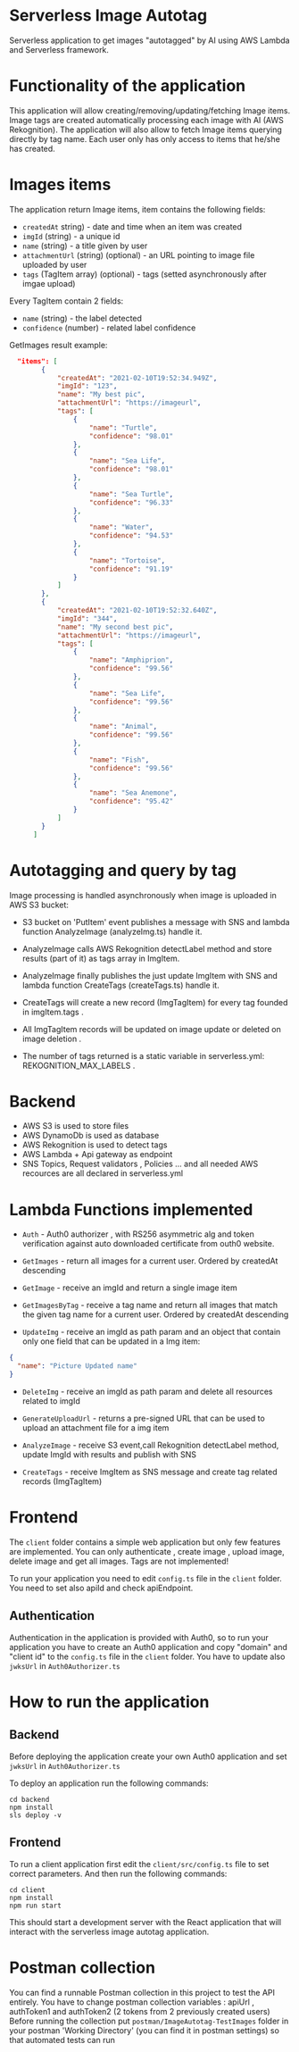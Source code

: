 # Serverless Image Autotag 

Serverless application to get images "autotagged" by AI using AWS Lambda and Serverless framework. 

# Functionality of the application

This application will allow creating/removing/updating/fetching Image items. 
Image tags are created automatically processing each image with AI (AWS Rekognition).
The application will also allow to fetch Image items querying directly by tag name.
Each user only has only access to items that he/she has created.


# Images items

The application return Image items, item contains the following fields:

* `createdAt` string) - date and time when an item was created
* `imgId` (string) - a unique id 
* `name` (string) - a title given by user
* `attachmentUrl` (string) (optional) - an URL pointing to image file uploaded by user
* `tags` (TagItem array) (optional) - tags (setted  asynchronously after imgae upload)

Every TagItem contain 2 fields: 

* `name` (string) - the label detected 
* `confidence` (number) - related label confidence


GetImages result example:

```json
  "items": [
        {
            "createdAt": "2021-02-10T19:52:34.949Z",
            "imgId": "123", 
            "name": "My best pic", 
            "attachmentUrl": "https://imageurl", 
            "tags": [ 
                {
                    "name": "Turtle",
                    "confidence": "98.01"
                },
                {
                    "name": "Sea Life",
                    "confidence": "98.01"
                },
                {
                    "name": "Sea Turtle",
                    "confidence": "96.33"
                },
                {
                    "name": "Water",
                    "confidence": "94.53"
                },
                {
                    "name": "Tortoise",
                    "confidence": "91.19"
                }
            ]
        },
        {
            "createdAt": "2021-02-10T19:52:32.640Z",
            "imgId": "344",
            "name": "My second best pic",
            "attachmentUrl": "https://imageurl",
            "tags": [
                {
                    "name": "Amphiprion",
                    "confidence": "99.56"
                },
                {
                    "name": "Sea Life",
                    "confidence": "99.56"
                },
                {
                    "name": "Animal",
                    "confidence": "99.56"
                },
                {
                    "name": "Fish",
                    "confidence": "99.56"
                },
                {
                    "name": "Sea Anemone",
                    "confidence": "95.42"
                }
            ]
        }
      ]

```


# Autotagging and query by tag
Image processing is handled asynchronously when image is uploaded in AWS S3 bucket:

* S3  bucket on 'PutItem' event publishes a message with SNS and lambda function AnalyzeImage (analyzeImg.ts) handle it.
* AnalyzeImage calls AWS Rekognition detectLabel method and store results (part of it) as tags array in ImgItem.
* AnalyzeImage finally publishes the just update ImgItem with SNS and lambda function CreateTags (createTags.ts) handle it.
* CreateTags will create a new record (ImgTagItem) for every tag founded in imgItem.tags .

* All ImgTagItem records will be updated on image update or deleted on image deletion .
* The number of tags returned is a static variable in serverless.yml: REKOGNITION_MAX_LABELS .

# Backend 
* AWS S3 is used to store files
* AWS DynamoDb is used as database
* AWS Rekognition is used to detect tags
* AWS Lambda + Api gateway as endpoint
* SNS Topics, Request validators , Policies ... and all needed AWS recources are all declared in serverless.yml 

# Lambda Functions implemented

* `Auth` - Auth0 authorizer , with RS256 asymmetric alg and token verification against auto downloaded certificate from outh0 website. 

* `GetImages` - return all images for a current user. Ordered by createdAt descending


* `GetImage` - receive an imgId and return a single image item 


* `GetImagesByTag` - receive a tag name and return all images that match the given tag name for a current user. Ordered by createdAt descending

* `UpdateImg` - receive an imgId as path param and an object that contain only one field that can be updated in a Img item:

```json
{
  "name": "Picture Updated name" 
}
```

* `DeleteImg` - receive an imgId as path param and delete all resources related to imgId

* `GenerateUploadUrl` - returns a pre-signed URL that can be used to upload an attachment file for a img item

* `AnalyzeImage` - receive S3 event,call Rekognition detectLabel method, update ImgId with results and publish with SNS 

* `CreateTags` - receive ImgItem as SNS message and create tag related records (ImgTagItem)




# Frontend

The `client` folder contains a simple web application but only few features are implemented.
You can only authenticate , create image , upload image, delete image and get all images.
Tags are not implemented!

To run your application you need to edit `config.ts` file in the `client` folder. You need to set also apiId and check apiEndpoint.




## Authentication

Authentication in the application is provided with Auth0, so to run your application you have to create an Auth0 application and copy "domain" and "client id" to the `config.ts` file in the `client` folder.
You have to update also `jwksUrl` in `Auth0Authorizer.ts`




# How to run the application

## Backend
Before deploying the application create your own Auth0 application and set `jwksUrl` in `Auth0Authorizer.ts`

To deploy an application run the following commands:

```
cd backend
npm install
sls deploy -v
```

## Frontend

To run a client application first edit the `client/src/config.ts` file to set correct parameters. And then run the following commands:

```
cd client
npm install
npm run start
```

This should start a development server with the React application that will interact with the serverless image autotag application.

# Postman collection
You can find a runnable Postman collection in this project to test the API entirely.
You have to change postman collection variables :  apiUrl ,  authToken1 and authToken2 (2 tokens from 2 previously created users) 
Before running the collection put `postman/ImageAutotag-TestImages` folder in your postman 'Working Directory' (you can find it in postman settings) so that automated tests can run


